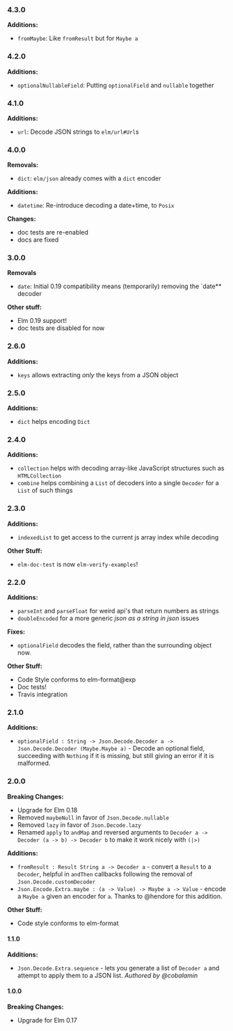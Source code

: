 ### 4.3.0

**Additions:**
- `fromMaybe`: Like `fromResult` but for `Maybe a`

### 4.2.0

**Additions:**
- `optionalNullableField`: Putting `optionalField` and `nullable` together

### 4.1.0

**Additions:**
- `url`: Decode JSON strings to `elm/url#Url`s

### 4.0.0

**Removals:**
- `dict`: `elm/json` already comes with a `dict` encoder

**Additions:**
- `datetime`: Re-introduce decoding a date+time, to `Posix`

**Changes:**
- doc tests are re-enabled
- docs are fixed

### 3.0.0

**Removals**
- `date`: Initial 0.19 compatibility means (temporarily) removing the `date** decoder

**Other stuff:**
- Elm 0.19 support!
- doc tests are disabled for now

### 2.6.0

**Additions:**
- `keys` allows extracting _only_ the keys from a JSON object

### 2.5.0

**Additions:**
- `dict` helps encoding `Dict`

### 2.4.0

**Additions:**
- `collection` helps with decoding array-like JavaScript structures such as `HTMLCollection`
- `combine` helps combining a `List` of decoders into a single `Decoder` for a `List` of such things

### 2.3.0

**Additions:**
- `indexedList` to get access to the current js array index while decoding

**Other Stuff:**
- `elm-doc-test` is now `elm-verify-examples`!

### 2.2.0

**Additions:**
- `parseInt` and `parseFloat` for weird api's that return numbers as strings
- `doubleEncoded` for a more generic _json as a string in json_ issues

**Fixes:**
- `optionalField` decodes the field, rather than the surrounding object now.

**Other Stuff:**
- Code Style conforms to elm-format@exp
- Doc tests!
- Travis integration

### 2.1.0

**Additions:**
- `optionalField : String -> Json.Decode.Decoder a -> Json.Decode.Decoder (Maybe.Maybe a)` - Decode an optional field, succeeding with `Nothing` if it is missing, but still giving an error if it is malformed.

### 2.0.0

**Breaking Changes:**
- Upgrade for Elm 0.18
- Removed `maybeNull` in favor of `Json.Decode.nullable`
- Removed `lazy` in favor of `Json.Decode.lazy`
- Renamed `apply` to `andMap` and reversed arguments to `Decoder a -> Decoder (a -> b) -> Decoder b` to make it work nicely with `(|>)`

**Additions:**
- `fromResult : Result String a -> Decoder a` - convert a `Result` to a `Decoder`, helpful in `andThen` callbacks following the removal of `Json.Decode.customDecoder`
- `Json.Encode.Extra.maybe : (a -> Value) -> Maybe a -> Value` - encode a `Maybe a` given an encoder for `a`. Thanks to @hendore for this addition.

**Other Stuff:**
- Code style conforms to elm-format

#### 1.1.0

**Additions:**
- `Json.Decode.Extra.sequence` - lets you generate a list of `Decoder a` and attempt to apply them to a JSON list. _Authored by @cobalamin_


#### 1.0.0

**Breaking Changes:**
- Upgrade for Elm 0.17

